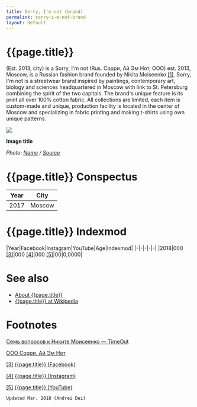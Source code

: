 ```yaml
---
title: Sorry, I'm not (brand)
permalink: sorry-i-m-not-brand
layout: default
---
```


# {{page.title}}

(Est. 2013, city) is a Sorry, I'm not (Rus. Сорри, Ай Эм Нот, ООО) est. 2013, Moscow, is a Russian fashion brand founded by Nikita Moiseenko <span id="a1">[\[1\]](#f1)</span>. Sorry, I'm not is a streetwear brand inspired by paintings, contemporary art, biology and sciences headquartered in Moscow with link to St. Petersburg combining the spirit of the two capitals. The brand's unique feature is its print all over 100% cotton fabric. All collections are limited, each item is custom-made and unique, production facility is located in the center of Moscow and specializing in fabric printing and making t-shirts using own unique patterns.

![](/encyclopedia/images/image-name.jpg)

**Image title**

*Photo: [Name](index) / [Source](index)*

# {{page.title}} Conspectus

|Year|City|
|-|-|
|2017|Moscow|

# {{page.title}} Indexmod

|Year|Facebook|Instagram|YouTube|Age|Indexmod|
|-|-|-|-|-|
|2018|000 <span id="a3">[\[3\]](#f3)</span>|000 <span id="a4">[\[4\]](#f4)</span>|000 <span id="a5">[\[5\]](#f5)</span>|00|0,0000|


# See also

+ [About {{page.title}}](index)
+ [{{page.title}} at Wikipedia](index)

# Footnotes

[Семь вопросов к Никите Моисеенко — TimeOut](http://www.timeout.ru/msk/feature/460728)

[ООО Сорри, Ай Эм Нот](http://sorryiamnot.com/)

[[3]](#a3) <span id="f3"></span> [{{page.title}} (Facebook)](index)

[[4]](#a4) <span id="f4"></span> [{{page.title}} (Instagram)](index)

[[5]](#a5) <span id="f5"></span> [{{page.title}} (YouTube)](index)

`Updated Mar. 2018 (Andrei Dei)`
